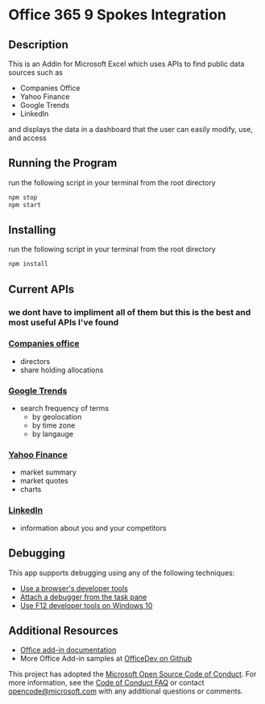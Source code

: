 # Office 365 9 Spokes Integration

## Description

This is an Addin for Microsoft Excel which uses APIs to find public data sources such as

- Companies Office
- Yahoo Finance
- Google Trends
- LinkedIn

and displays the data in a dashboard that the user can easily modify, use, and access

## Running the Program

run the following script in your terminal from the root directory

```bash
npm stop
npm start
```

## Installing

run the following script in your terminal from the root directory

```bash
npm install
```

## Current APIs

### we dont have to impliment all of them but this is the best and most useful APIs I've found

### [Companies office](https://api.business.govt.nz/api/)

- directors
- share holding allocations

### [Google Trends](https://www.npmjs.com/package/google-trends-api)

- search frequency of terms
  - by geolocation
  - by time zone
  - by langauge

### [Yahoo Finance](https://rapidapi.com/apidojo/api/yahoo-finance1)

- market summary
- market quotes
- charts

### [LinkedIn](https://docs.microsoft.com/en-au/linkedin/shared/references/v2/profile)

- information about you and your competitors

## Debugging

This app supports debugging using any of the following techniques:

- [Use a browser's developer tools](https://docs.microsoft.com/office/dev/add-ins/testing/debug-add-ins-in-office-online)
- [Attach a debugger from the task pane](https://docs.microsoft.com/office/dev/add-ins/testing/attach-debugger-from-task-pane)
- [Use F12 developer tools on Windows 10](https://docs.microsoft.com/office/dev/add-ins/testing/debug-add-ins-using-f12-developer-tools-on-windows-10)

## Additional Resources

- [Office add-in documentation](https://docs.microsoft.com/office/dev/add-ins/overview/office-add-ins)
- More Office Add-in samples at [OfficeDev on Github](https://github.com/officedev)

This project has adopted the [Microsoft Open Source Code of Conduct](https://opensource.microsoft.com/codeofconduct/). For more information, see the [Code of Conduct FAQ](https://opensource.microsoft.com/codeofconduct/faq/) or contact [opencode@microsoft.com](mailto:opencode@microsoft.com) with any additional questions or comments.
